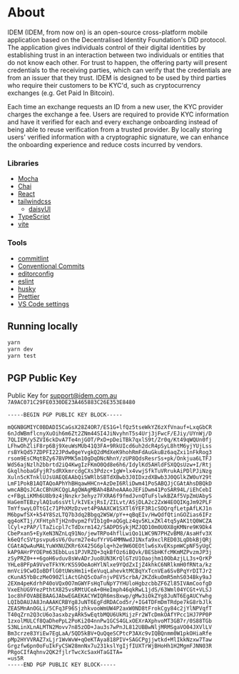 # About

IDEM (IDEM, from now on) is an open-source cross-platform mobile application based on the Decentralised Identity Foundation's DID protocol. The application gives individuals control of their digital identities by establishing trust in an interaction between two individuals or entities that do not know each other. For trust to happen, the offering party will present credentials to the receiving parties, which can verify that the credentials are from an issuer that they trust. IDEM is designed to be used by third parties who require their customers to be KYC'd, such as cryptocurrency exchanges (e.g. Get Paid In Bitcoin).

Each time an exchange requests an ID from a new user, the KYC provider charges the exchange a fee. Users are required to provide KYC information and have it verified for each and every exchange onboarding instead of being able to reuse verification from a trusted provider. By locally storing users' verified information with a cryptographic signature, we can enhance the onboarding experience and reduce costs incurred by vendors.
### Libraries

- [Mocha](https://mochajs.org/)
- [Chai](https://www.chaijs.com/)
- [React](https://reactjs.org/)
- [tailwindcss](https://tailwindcss.com/)
  - [daisyUI](https://daisyui.com/)
- [TypeScript](https://www.typescriptlang.org/)
- [vite](https://vitejs.dev/)

### Tools

- [commitlint](https://commitlint.js.org)
- [Conventional Commits](https://www.conventionalcommits.org)
- [editorconfig](https://editorconfig.org/)
- [eslint](https://eslint.org/)
- [husky](https://typicode.github.io/husky/#/)
- [Prettier](https://prettier.io/)
- [VS Code settings](https://code.visualstudio.com/)

## Running locally

```bash
yarn
yarn dev
yarn test
```

## PGP Public Key

Public Key for support@idem.com.au `7A9AC071C29FE0330DE23A465883C26E353E8480`

```text
-----BEGIN PGP PUBLIC KEY BLOCK-----

mQGNBGMIYC0BDADI5CaGsX28Z4OR7/ES1G+lfQz5tseWkYZ6zXfVnauf+LxqGbCR
6nJdWBmflcnyXuOih6m6Zt2ZNm44SI4JiNvyhnT5s4Urj3jFwcF/EJiy/UYnWj/D
7QLIEM/y5ZVI6ckDvA7Te4njGOT/PxD+pDeiTBk7qxlS9t/Zr0q/Kt49qWQUn0fj
LFhwOhZliF8rp6Bj9XeuWsMUb41Q3FA+9RkUIcd6uh2dcR4pSyL8htM6yjYUjLss
rsBYkQd57ZDPFI22JPdw0geYvgkQ2dMdXeK9hohRmFdAuGkuBz6aqZxi1nFkRog3
rsom9EsCMqtBZy67BVPMK5m10gDqDNcNhnY/zUP8QdsResrSs+pk/Onkjua6LTFJ
WdS6ajNzlh2bbrtd2iQ4KwgIzFKmO0Qd8e6h6/IdylKd5AHldFSXQQsUzw+I/Rtj
GkqlhobaGFyjR7sdRXkmrcdgCXs3Pdzc+1gW+lx4vwjSfkTuVRrukAiPDlPJiNzg
Xuln5cKTnklUJsUAEQEAAbQiSWRlbSBTdXBwb3J0IDxzdXBwb3J0QGlkZW0uY29t
LmF1PokB1AQTAQoAPhYhBHqawHHCn+AzDeI6RliDwm41PoSABQJjCGAtAhsDBQkD
wmcABQsJCAcCBhUKCQgLAgQWAgMBAh4BAheAAAoJEFiDwm41PoSAR94L/iEhCebI
c+FBgLiKMh6U8b9z4jNnzkr3ehyz7FXRA6f9fmdJvnQTuFslwkBZAf5VpZmUAbyS
HaGemTEBzylAQ1u6ssVtl/kIVExjRsI/ZILvt/ASjDLA2c2ZxW4EOQIKgJm92PLF
TmYfswyLOTtGIc71PhXMzDzvet4P9AAXCW1SXTl6YEF3R1cSOQrqfLetpAfLKJ1n
M6bpwfSX+k54Y8SzLTQ7b3dq2Bbgq2WSW/pY++qBqEIv/HwQdfQtinGOZias6IFz
qg4oKT1j/XFHtphTjH2n0vpm2fVIb1g0+aQGgLz4qv5KLxZKl4tq5yAK1tQ0WCZA
lCyl+zPAP/lTaZicpl7cTdDxrm142/SADPDSykjMZJQD10m0U0X8gKMNre9K9Dk4
CbePxan5+EyXeN3NZnLq91No/jewTRPo4hflLwiQo1LWC9N7PHZvBM8/AsaHfv3X
k6eQfcSVtpsvpu6sV6/Ourm27e4ufYrVG4MMNwdJ1Nxfa9xclRED03LqDbkBjQRj
CGAtAQwAuMALYuWXNUZKRr6X425G6plq+h2e9W6OEOtlw6sXvEKspmWCpNF5yUgC
kAP9AHrPYOEPm63EbbLus1PJVRZQ+3qkBfOz6iBQvk/BESbHKfcMKmMZPvzmJP3j
zSyPRZ0+++6goH6vduv8sWvADrJuo8UN3KrQlGTzU1Oaojhm10ObAzjLL3s+QrKP
YHLe8PFpA9VveTFkYKrKSS9OeAoHYlNlxe9YQdZxIjZ4khkC6NRlkmH0fRNta/kz
mnVci9CwOIoBDflG0tUWsHm1i+EeVuqLahevktMCBqYxTcnVEa6SvBPqYrDITJr2
cKunA5YbBczMeO90ZliActGhQ5cOaFnjvPEV5crbA/2KZdkuOmR5mhS034Bky9aJ
2EXm4peKdrhP40oVQx0O7mGWYFsHqTuNpY7YHUloHgbzcbbZF6Zl85IVAmCoofgD
VxeEhUG9YezPthtX825vsRMtUCeA+0HeImph46qkRwL1jdS/63Wml04YCGt+VLSJ
1oc8hFOVABEBAAGJAbwEGAEKACYWIQR6msBxwp/gMw3iOkZYg8JuNT6EgAUCYwhg
LQIbDAUJA8JnAAAKCRBYg8JuNT6EgFdRDACod5r/+IG4TDFmDmTRdpe7kG8rbJlk
ZEASMnAnOGLi/5CFq3F96SjzhkvooWmUW4P2axW0ND8tFrokCgy84c2jYlNPVqfT
T40qZrn2Q3cU6o3asxbzyARk5wEqtbMQU6UkMijzFr2WTcDmkOAfYPcc1HJ7PP0P
1zxolMULCf8QaDhePpL2PoKi204nnPw1GCS4GLxOEXrAXphvoMT3GB7r/0S88TGb
S3NLinXLnALMTN2Movv7n85zOD+Jau3s7wPnJL812UBBwNljMRMSgaVO04JXVlLV
Bm3crze83YiEw7EgLaA/5QD5kBV+QuQqeSCPtcP3AXc9vIQBQnmm0W1pkOHiaRfe
pMp2HYVVRAZ7xLjr1WvWvW+qOeKTAya818PIV+SAGCPgjjwtkd+MlIkkNzxw7Taw
Grgzfw6pn0oFuIkFyCSW28mnNx7u231kslYgIjfIUXTrWjBHoHh1H2MgmFJNN03R
PRgoCIfAqhnv2QK2fjlrTwcXcSaxHTaGITA=
=us5R
-----END PGP PUBLIC KEY BLOCK-----
```
